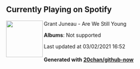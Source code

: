 ## Currently Playing on Spotify

[<img align="left" width="100" src="https://i.scdn.co/image/ab67616d0000b2735bb0f92c88480fb24dec0c31">](https://open.spotify.com/album/0nOXOyMEu6TD2HgVm12aks)

Grant Juneau - Are We Still Young

**Albums**: Not supported

Last updated at 03/02/2021 16:52

#### Generated with [20chan/github-now](https://github.com/20chan/github-now)


<!--
**20chan/20chan** is a ✨ _special_ ✨ repository because its `README.md` (this file) appears on your GitHub profile.

Here are some ideas to get you started:

- 🔭 I’m currently working on ...
- 🌱 I’m currently learning ...
- 👯 I’m looking to collaborate on ...
- 🤔 I’m looking for help with ...
- 💬 Ask me about ...
- 📫 How to reach me: ...
- 😄 Pronouns: ...
- ⚡ Fun fact: ...
-->

